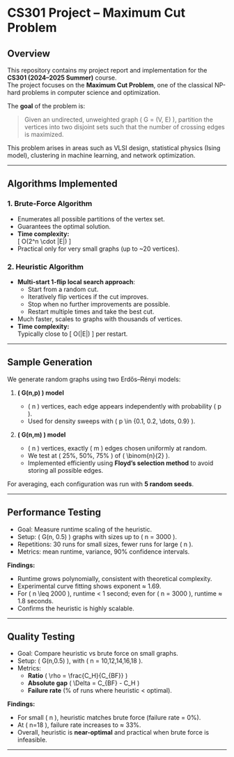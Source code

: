 # CS301 Project – Maximum Cut Problem

## Overview
This repository contains my project report and implementation for the **CS301 (2024–2025 Summer)** course.  
The project focuses on the **Maximum Cut Problem**, one of the classical NP-hard problems in computer science and optimization.  

The **goal** of the problem is:  
> Given an undirected, unweighted graph \( G = (V, E) \), partition the vertices into two disjoint sets such that the number of crossing edges is maximized.  

This problem arises in areas such as VLSI design, statistical physics (Ising model), clustering in machine learning, and network optimization.

---

## Algorithms Implemented

### 1. Brute-Force Algorithm
- Enumerates all possible partitions of the vertex set.  
- Guarantees the optimal solution.  
- **Time complexity:**  
  \[
  O(2^n \cdot |E|)
  \]
- Practical only for very small graphs (up to ~20 vertices).

### 2. Heuristic Algorithm
- **Multi-start 1-flip local search approach**:  
  - Start from a random cut.  
  - Iteratively flip vertices if the cut improves.  
  - Stop when no further improvements are possible.  
  - Restart multiple times and take the best cut.  
- Much faster, scales to graphs with thousands of vertices.  
- **Time complexity:**  
  Typically close to \[
  O(|E|)
  \] per restart.

---

## Sample Generation

We generate random graphs using two Erdős–Rényi models:

1. **\( G(n,p) \) model**  
   - \( n \) vertices, each edge appears independently with probability \( p \).  
   - Used for density sweeps with \( p \in \{0.1, 0.2, \dots, 0.9\} \).

2. **\( G(n,m) \) model**  
   - \( n \) vertices, exactly \( m \) edges chosen uniformly at random.  
   - We test at \( 25\%, 50\%, 75\% \) of \( \binom{n}{2} \).  
   - Implemented efficiently using **Floyd’s selection method** to avoid storing all possible edges.

For averaging, each configuration was run with **5 random seeds**.

---

## Performance Testing

- Goal: Measure runtime scaling of the heuristic.  
- Setup: \( G(n, 0.5) \) graphs with sizes up to \( n = 3000 \).  
- Repetitions: 30 runs for small sizes, fewer runs for large \( n \).  
- Metrics: mean runtime, variance, 90% confidence intervals.  

**Findings:**
- Runtime grows polynomially, consistent with theoretical complexity.  
- Experimental curve fitting shows exponent ≈ 1.69.  
- For \( n \leq 2000 \), runtime < 1 second; even for \( n = 3000 \), runtime ≈ 1.8 seconds.  
- Confirms the heuristic is highly scalable.

---

## Quality Testing

- Goal: Compare heuristic vs brute force on small graphs.  
- Setup: \( G(n,0.5) \), with \( n = 10,12,14,16,18 \).  
- Metrics:  
  - **Ratio** \( \rho = \frac{C_H}{C_{BF}} \)  
  - **Absolute gap** \( \Delta = C_{BF} - C_H \)  
  - **Failure rate** (% of runs where heuristic < optimal).  

**Findings:**
- For small \( n \), heuristic matches brute force (failure rate = 0%).  
- At \( n=18 \), failure rate increases to ≈ 33%.  
- Overall, heuristic is **near-optimal** and practical when brute force is infeasible.

---
